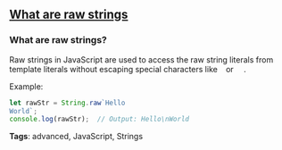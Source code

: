 ## [What are raw strings](#what-are-raw-strings)

### What are raw strings?

Raw strings in JavaScript are used to access the raw string literals from template literals without escaping special characters like `
` or `	`.

Example:

```javascript
let rawStr = String.raw`Hello
World`; 
console.log(rawStr);  // Output: Hello\nWorld
```

**Tags**: advanced, JavaScript, Strings


